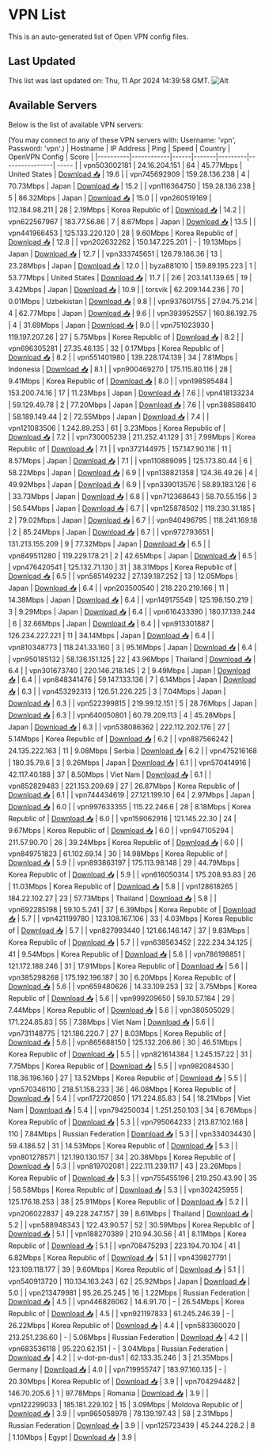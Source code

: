 # VPN List

This is an auto-generated list of Open VPN config files.

## Last Updated

This list was last updated on: Thu, 11 Apr 2024 14:39:58 GMT.
![Alt](https://repobeats.axiom.co/api/embed/186b98318ef1479477931607c1ad7d823f12451f.svg "Repobeats analytics image")

## Available Servers

Below is the list of available VPN servers:

(You may connect to any of these VPN servers with: Username: 'vpn', Password: 'vpn'.)
| Hostname | IP Address | Ping | Speed | Country | OpenVPN Config | Score |
|----------|------------|------|-------|---------|----------------| ----- |
| vpn503002181 | 24.16.204.151 | 64 | 45.77Mbps | United States | [Download 📥](./configs/server_0_US.ovpn) | 19.6 |
| vpn745692909 | 159.28.136.238 | 4 | 70.73Mbps | Japan | [Download 📥](./configs/server_1_JP.ovpn) | 15.2 |
| vpn116364750 | 159.28.136.238 | 5 | 86.32Mbps | Japan | [Download 📥](./configs/server_2_JP.ovpn) | 15.0 |
| vpn260519169 | 112.184.98.211 | 28 | 2.19Mbps | Korea Republic of | [Download 📥](./configs/server_3_KR.ovpn) | 14.2 |
| vpn622567967 | 183.77.56.86 | 7 | 8.67Mbps | Japan | [Download 📥](./configs/server_4_JP.ovpn) | 13.5 |
| vpn441966453 | 125.133.220.120 | 28 | 9.60Mbps | Korea Republic of | [Download 📥](./configs/server_5_KR.ovpn) | 12.8 |
| vpn202632262 | 150.147.225.201 | - | 19.13Mbps | Japan | [Download 📥](./configs/server_6_JP.ovpn) | 12.7 |
| vpn333745651 | 126.79.186.36 | 13 | 23.28Mbps | Japan | [Download 📥](./configs/server_7_JP.ovpn) | 12.0 |
| byza881010 | 159.89.195.223 | 1 | 53.77Mbps | United States | [Download 📥](./configs/server_8_US.ovpn) | 11.7 |
| 2i6 | 203.141.139.65 | 19 | 3.42Mbps | Japan | [Download 📥](./configs/server_9_JP.ovpn) | 10.9 |
| torsvik | 62.209.144.236 | 70 | 0.01Mbps | Uzbekistan | [Download 📥](./configs/server_10_UZ.ovpn) | 9.8 |
| vpn937601755 | 27.94.75.214 | 4 | 62.77Mbps | Japan | [Download 📥](./configs/server_11_JP.ovpn) | 9.6 |
| vpn393952557 | 160.86.192.75 | 4 | 31.69Mbps | Japan | [Download 📥](./configs/server_12_JP.ovpn) | 9.0 |
| vpn751023930 | 119.197.207.26 | 27 | 5.75Mbps | Korea Republic of | [Download 📥](./configs/server_13_KR.ovpn) | 8.2 |
| vpn696305281 | 27.35.46.135 | 32 | 0.17Mbps | Korea Republic of | [Download 📥](./configs/server_14_KR.ovpn) | 8.2 |
| vpn551401980 | 139.228.174.139 | 34 | 7.81Mbps | Indonesia | [Download 📥](./configs/server_15_ID.ovpn) | 8.1 |
| vpn900469270 | 175.115.80.116 | 28 | 9.41Mbps | Korea Republic of | [Download 📥](./configs/server_16_KR.ovpn) | 8.0 |
| vpn198595484 | 153.200.74.16 | 17 | 11.23Mbps | Japan | [Download 📥](./configs/server_17_JP.ovpn) | 7.6 |
| vpn418133234 | 59.129.49.78 | 2 | 77.20Mbps | Japan | [Download 📥](./configs/server_18_JP.ovpn) | 7.6 |
| vpn388588410 | 58.189.149.44 | 2 | 72.55Mbps | Japan | [Download 📥](./configs/server_19_JP.ovpn) | 7.4 |
| vpn121083506 | 1.242.89.253 | 61 | 3.23Mbps | Korea Republic of | [Download 📥](./configs/server_20_KR.ovpn) | 7.2 |
| vpn730005239 | 211.252.41.129 | 31 | 7.99Mbps | Korea Republic of | [Download 📥](./configs/server_21_KR.ovpn) | 7.1 |
| vpn372144975 | 157.147.90.116 | 11 | 8.57Mbps | Japan | [Download 📥](./configs/server_22_JP.ovpn) | 7.1 |
| vpn110889095 | 125.173.80.44 | 6 | 58.22Mbps | Japan | [Download 📥](./configs/server_23_JP.ovpn) | 6.9 |
| vpn138821358 | 124.36.49.26 | 4 | 49.92Mbps | Japan | [Download 📥](./configs/server_24_JP.ovpn) | 6.9 |
| vpn339013576 | 58.89.183.126 | 6 | 33.73Mbps | Japan | [Download 📥](./configs/server_25_JP.ovpn) | 6.8 |
| vpn712368643 | 58.70.55.156 | 3 | 56.54Mbps | Japan | [Download 📥](./configs/server_26_JP.ovpn) | 6.7 |
| vpn125878502 | 119.230.31.185 | 2 | 79.02Mbps | Japan | [Download 📥](./configs/server_27_JP.ovpn) | 6.7 |
| vpn940496795 | 118.241.169.18 | 2 | 85.24Mbps | Japan | [Download 📥](./configs/server_28_JP.ovpn) | 6.7 |
| vpn972793651 | 131.213.155.209 | 9 | 77.32Mbps | Japan | [Download 📥](./configs/server_29_JP.ovpn) | 6.5 |
| vpn849511280 | 119.229.178.21 | 2 | 42.65Mbps | Japan | [Download 📥](./configs/server_30_JP.ovpn) | 6.5 |
| vpn476420541 | 125.132.71.130 | 31 | 38.31Mbps | Korea Republic of | [Download 📥](./configs/server_31_KR.ovpn) | 6.5 |
| vpn585149232 | 27.139.187.252 | 13 | 12.05Mbps | Japan | [Download 📥](./configs/server_32_JP.ovpn) | 6.4 |
| vpn203500540 | 218.220.219.166 | 11 | 14.38Mbps | Japan | [Download 📥](./configs/server_33_JP.ovpn) | 6.4 |
| vpn149175549 | 125.198.150.219 | 3 | 9.29Mbps | Japan | [Download 📥](./configs/server_34_JP.ovpn) | 6.4 |
| vpn616433390 | 180.17.139.244 | 6 | 32.66Mbps | Japan | [Download 📥](./configs/server_35_JP.ovpn) | 6.4 |
| vpn913301887 | 126.234.227.221 | 11 | 34.14Mbps | Japan | [Download 📥](./configs/server_36_JP.ovpn) | 6.4 |
| vpn810348773 | 118.241.33.160 | 3 | 95.16Mbps | Japan | [Download 📥](./configs/server_37_JP.ovpn) | 6.4 |
| vpn950185132 | 58.136.151.125 | 22 | 43.96Mbps | Thailand | [Download 📥](./configs/server_38_TH.ovpn) | 6.4 |
| vpn301673740 | 220.146.218.145 | 2 | 9.49Mbps | Japan | [Download 📥](./configs/server_39_JP.ovpn) | 6.4 |
| vpn848341476 | 59.147.133.136 | 7 | 6.14Mbps | Japan | [Download 📥](./configs/server_40_JP.ovpn) | 6.3 |
| vpn453292313 | 126.51.226.225 | 3 | 7.04Mbps | Japan | [Download 📥](./configs/server_41_JP.ovpn) | 6.3 |
| vpn522399815 | 219.99.12.151 | 5 | 28.76Mbps | Japan | [Download 📥](./configs/server_42_JP.ovpn) | 6.3 |
| vpn640050801 | 60.79.209.113 | 4 | 45.28Mbps | Japan | [Download 📥](./configs/server_43_JP.ovpn) | 6.3 |
| vpn538086362 | 222.112.202.176 | 27 | 5.14Mbps | Korea Republic of | [Download 📥](./configs/server_44_KR.ovpn) | 6.2 |
| vpn887566242 | 24.135.222.163 | 11 | 9.08Mbps | Serbia | [Download 📥](./configs/server_45_RS.ovpn) | 6.2 |
| vpn475216168 | 180.35.79.6 | 3 | 9.26Mbps | Japan | [Download 📥](./configs/server_46_JP.ovpn) | 6.1 |
| vpn570414916 | 42.117.40.188 | 37 | 8.50Mbps | Viet Nam | [Download 📥](./configs/server_47_VN.ovpn) | 6.1 |
| vpn852829483 | 221.153.209.69 | 27 | 26.87Mbps | Korea Republic of | [Download 📥](./configs/server_48_KR.ovpn) | 6.1 |
| vpn744434619 | 27.121.199.10 | 64 | 2.97Mbps | Japan | [Download 📥](./configs/server_49_JP.ovpn) | 6.0 |
| vpn997633355 | 115.22.246.6 | 28 | 8.18Mbps | Korea Republic of | [Download 📥](./configs/server_50_KR.ovpn) | 6.0 |
| vpn159062916 | 121.145.22.30 | 24 | 9.67Mbps | Korea Republic of | [Download 📥](./configs/server_51_KR.ovpn) | 6.0 |
| vpn947105294 | 211.57.90.70 | 26 | 39.24Mbps | Korea Republic of | [Download 📥](./configs/server_52_KR.ovpn) | 6.0 |
| vpn849751823 | 61.102.69.14 | 30 | 14.98Mbps | Korea Republic of | [Download 📥](./configs/server_53_KR.ovpn) | 5.9 |
| vpn893863197 | 175.113.98.148 | 29 | 44.79Mbps | Korea Republic of | [Download 📥](./configs/server_54_KR.ovpn) | 5.9 |
| vpn616050314 | 175.208.93.83 | 26 | 11.03Mbps | Korea Republic of | [Download 📥](./configs/server_55_KR.ovpn) | 5.8 |
| vpn128618265 | 184.22.102.27 | 23 | 57.73Mbps | Thailand | [Download 📥](./configs/server_56_TH.ovpn) | 5.8 |
| vpn692285198 | 59.10.5.241 | 37 | 6.39Mbps | Korea Republic of | [Download 📥](./configs/server_57_KR.ovpn) | 5.7 |
| vpn421199780 | 123.108.167.106 | 33 | 4.03Mbps | Korea Republic of | [Download 📥](./configs/server_58_KR.ovpn) | 5.7 |
| vpn827993440 | 121.66.146.147 | 37 | 9.83Mbps | Korea Republic of | [Download 📥](./configs/server_59_KR.ovpn) | 5.7 |
| vpn638563452 | 222.234.34.125 | 41 | 9.54Mbps | Korea Republic of | [Download 📥](./configs/server_60_KR.ovpn) | 5.6 |
| vpn786198851 | 121.172.188.246 | 31 | 17.91Mbps | Korea Republic of | [Download 📥](./configs/server_61_KR.ovpn) | 5.6 |
| vpn385298268 | 175.192.196.187 | 30 | 6.20Mbps | Korea Republic of | [Download 📥](./configs/server_62_KR.ovpn) | 5.6 |
| vpn659480626 | 14.33.109.253 | 32 | 3.75Mbps | Korea Republic of | [Download 📥](./configs/server_63_KR.ovpn) | 5.6 |
| vpn999209650 | 59.10.57.184 | 29 | 7.44Mbps | Korea Republic of | [Download 📥](./configs/server_64_KR.ovpn) | 5.6 |
| vpn380505029 | 171.224.85.83 | 55 | 7.38Mbps | Viet Nam | [Download 📥](./configs/server_65_VN.ovpn) | 5.6 |
| vpn731148775 | 121.186.220.7 | 27 | 8.03Mbps | Korea Republic of | [Download 📥](./configs/server_66_KR.ovpn) | 5.6 |
| vpn865688150 | 125.132.206.86 | 30 | 46.51Mbps | Korea Republic of | [Download 📥](./configs/server_67_KR.ovpn) | 5.5 |
| vpn821614384 | 1.245.157.22 | 31 | 7.75Mbps | Korea Republic of | [Download 📥](./configs/server_68_KR.ovpn) | 5.5 |
| vpn982084530 | 118.36.196.160 | 27 | 13.52Mbps | Korea Republic of | [Download 📥](./configs/server_69_KR.ovpn) | 5.5 |
| vpn570346110 | 218.51.158.233 | 36 | 46.08Mbps | Korea Republic of | [Download 📥](./configs/server_70_KR.ovpn) | 5.4 |
| vpn172720850 | 171.224.85.83 | 54 | 18.21Mbps | Viet Nam | [Download 📥](./configs/server_71_VN.ovpn) | 5.4 |
| vpn794250034 | 1.251.250.103 | 34 | 6.76Mbps | Korea Republic of | [Download 📥](./configs/server_72_KR.ovpn) | 5.3 |
| vpn795064233 | 213.87.102.168 | 110 | 7.84Mbps | Russian Federation | [Download 📥](./configs/server_73_RU.ovpn) | 5.3 |
| vpn334034430 | 59.4.186.52 | 31 | 14.53Mbps | Korea Republic of | [Download 📥](./configs/server_74_KR.ovpn) | 5.3 |
| vpn801278571 | 121.190.130.157 | 34 | 20.38Mbps | Korea Republic of | [Download 📥](./configs/server_75_KR.ovpn) | 5.3 |
| vpn819702081 | 222.111.239.117 | 43 | 23.26Mbps | Korea Republic of | [Download 📥](./configs/server_76_KR.ovpn) | 5.3 |
| vpn755455196 | 219.250.43.90 | 35 | 58.58Mbps | Korea Republic of | [Download 📥](./configs/server_77_KR.ovpn) | 5.3 |
| vpn302425955 | 125.176.18.253 | 38 | 25.91Mbps | Korea Republic of | [Download 📥](./configs/server_78_KR.ovpn) | 5.2 |
| vpn206022837 | 49.228.247.157 | 39 | 8.61Mbps | Thailand | [Download 📥](./configs/server_79_TH.ovpn) | 5.2 |
| vpn588948343 | 122.43.90.57 | 52 | 30.59Mbps | Korea Republic of | [Download 📥](./configs/server_80_KR.ovpn) | 5.1 |
| vpn188270389 | 210.94.30.56 | 41 | 8.11Mbps | Korea Republic of | [Download 📥](./configs/server_81_KR.ovpn) | 5.1 |
| vpn708475293 | 223.194.70.104 | 41 | 6.82Mbps | Korea Republic of | [Download 📥](./configs/server_82_KR.ovpn) | 5.1 |
| vpn439827791 | 123.109.118.177 | 39 | 9.60Mbps | Korea Republic of | [Download 📥](./configs/server_83_KR.ovpn) | 5.1 |
| vpn540913720 | 110.134.163.243 | 62 | 25.92Mbps | Japan | [Download 📥](./configs/server_84_JP.ovpn) | 5.0 |
| vpn213479981 | 95.26.25.245 | 16 | 1.22Mbps | Russian Federation | [Download 📥](./configs/server_85_RU.ovpn) | 4.5 |
| vpn446826062 | 14.6.91.70 | - | 26.54Mbps | Korea Republic of | [Download 📥](./configs/server_86_KR.ovpn) | 4.5 |
| vpn921197833 | 61.245.246.39 | - | 26.22Mbps | Korea Republic of | [Download 📥](./configs/server_87_KR.ovpn) | 4.4 |
| vpn583360020 | 213.251.236.60 | - | 5.06Mbps | Russian Federation | [Download 📥](./configs/server_88_RU.ovpn) | 4.2 |
| vpn683536118 | 95.220.62.151 | - | 3.04Mbps | Russian Federation | [Download 📥](./configs/server_89_RU.ovpn) | 4.2 |
| v-dot-pn-dus1 | 62.133.35.246 | 3 | 21.35Mbps | Germany | [Download 📥](./configs/server_90_DE.ovpn) | 4.0 |
| vpn719955747 | 183.97.160.135 | - | 20.30Mbps | Korea Republic of | [Download 📥](./configs/server_91_KR.ovpn) | 3.9 |
| vpn704294482 | 146.70.205.6 | 1 | 97.78Mbps | Romania | [Download 📥](./configs/server_92_RO.ovpn) | 3.9 |
| vpn122299033 | 185.181.229.102 | 15 | 3.09Mbps | Moldova Republic of | [Download 📥](./configs/server_93_MD.ovpn) | 3.9 |
| vpn965058978 | 78.139.197.43 | 58 | 2.31Mbps | Russian Federation | [Download 📥](./configs/server_94_RU.ovpn) | 3.9 |
| vpn125723439 | 45.244.228.2 | 8 | 1.10Mbps | Egypt | [Download 📥](./configs/server_95_EG.ovpn) | 3.9 |
